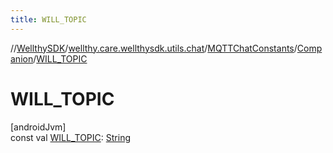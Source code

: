 ```yaml
---
title: WILL_TOPIC
---
```

//[WellthySDK](../../../../index.html)/[wellthy.care.wellthysdk.utils.chat](../../index.html)/[MQTTChatConstants](../index.html)/[Companion](index.html)/[WILL_TOPIC](-w-i-l-l_-t-o-p-i-c.html)



# WILL_TOPIC



[androidJvm]\
const val [WILL_TOPIC](-w-i-l-l_-t-o-p-i-c.html): [String](https://kotlinlang.org/api/latest/jvm/stdlib/kotlin/-string/index.html)




